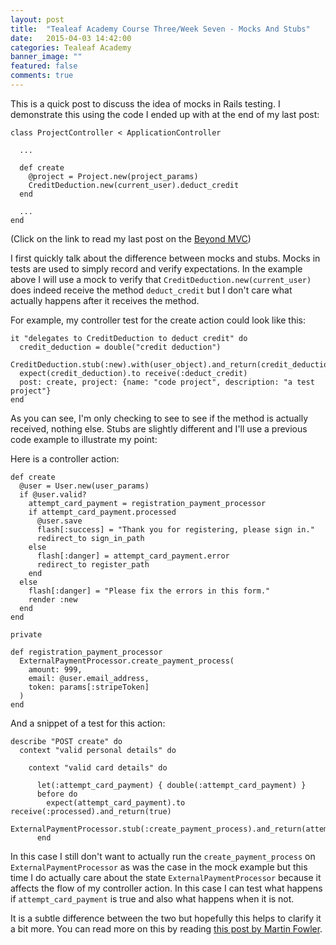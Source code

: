 ```yaml
---
layout: post
title:  "Tealeaf Academy Course Three/Week Seven - Mocks And Stubs"
date:   2015-04-03 14:42:00
categories: Tealeaf Academy
banner_image: ""
featured: false
comments: true
---
```


This is a quick post to discuss the idea of mocks in Rails testing.  I demonstrate this using the code I ended up with at the end of my last post:

    class ProjectController < ApplicationController

      ...

      def create
        @project = Project.new(project_params)
        CreditDeduction.new(current_user).deduct_credit
      end  

      ...
    end

<!--more-->

(Click on the link to read my last post on the [Beyond MVC](../../../../2015/04/03/course-three-week-seven-beyond-mvc/))

I first quickly talk about the difference between mocks and stubs.  Mocks in tests are used to simply record and verify expectations.  In the example above I will use a mock to verify that ```CreditDeduction.new(current_user)``` does indeed receive the method ```deduct_credit``` but I don't care what actually happens after it receives the method.

For example, my controller test for the create action could look like this:

    it "delegates to CreditDeduction to deduct credit" do
      credit_deduction = double("credit deduction")
      CreditDeduction.stub(:new).with(user_object).and_return(credit_deduction)
      expect(credit_deduction).to receive(:deduct_credit)
      post: create, project: {name: "code project", description: "a test project"}
    end

As you can see, I'm only checking to see to see if the method is actually received, nothing else.  Stubs are slightly different and I'll use a previous code example to illustrate my point:

Here is a controller action:

    def create
      @user = User.new(user_params)
      if @user.valid?
        attempt_card_payment = registration_payment_processor
        if attempt_card_payment.processed
          @user.save
          flash[:success] = "Thank you for registering, please sign in."
          redirect_to sign_in_path
        else
          flash[:danger] = attempt_card_payment.error
          redirect_to register_path
        end
      else
        flash[:danger] = "Please fix the errors in this form."
        render :new
      end
    end 

    private

    def registration_payment_processor
      ExternalPaymentProcessor.create_payment_process(
        amount: 999,
        email: @user.email_address,
        token: params[:stripeToken]
      )
    end
    
And a snippet of a test for this action:

    describe "POST create" do
      context "valid personal details" do

        context "valid card details" do

          let(:attempt_card_payment) { double(:attempt_card_payment) }
          before do
            expect(attempt_card_payment).to receive(:processed).and_return(true)
            ExternalPaymentProcessor.stub(:create_payment_process).and_return(attempt_card_payment) 
          end

In this case I still don't want to actually run the ```create_payment_process``` on ```ExternalPaymentProcessor``` as was the case in the mock example but this time I do actually care about the state ```ExternalPaymentProcessor``` because it affects the flow of my controller action.  In this case I can test what happens if ```attempt_card_payment``` is true and also what happens when it is not.

It is a subtle difference between the two but hopefully this helps to clarify it a bit more.  You can read more on this by reading [this post by Martin Fowler](http://martinfowler.com/articles/mocksArentStubs.html).